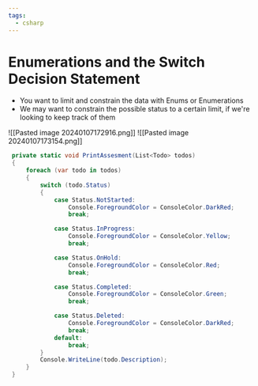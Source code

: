 ```yaml
---
tags:
  - csharp
---
```

# Enumerations and the Switch Decision Statement
* You want to limit and constrain the data with Enums or Enumerations
* We may want to constrain the possible status to a certain limit, if we're looking to keep track of them

![[Pasted image 20240107172916.png]]
![[Pasted image 20240107173154.png]]

```c#
 private static void PrintAssesment(List<Todo> todos)
 {
     foreach (var todo in todos)
     {
         switch (todo.Status)
         {
             case Status.NotStarted:
                 Console.ForegroundColor = ConsoleColor.DarkRed;
                 break;

             case Status.InProgress:
                 Console.ForegroundColor = ConsoleColor.Yellow;
                 break;

             case Status.OnHold:
                 Console.ForegroundColor = ConsoleColor.Red;
                 break;

             case Status.Completed:
                 Console.ForegroundColor = ConsoleColor.Green;
                 break;

             case Status.Deleted:
                 Console.ForegroundColor = ConsoleColor.DarkRed;
                 break;
             default:
                 break;
         }
         Console.WriteLine(todo.Description);
     }
 }
```
```console

```








